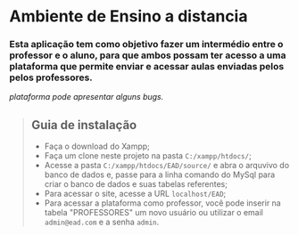 # Ambiente de Ensino a distancia

### Esta aplicação tem como objetivo fazer um intermédio entre o professor e o aluno, para que ambos possam ter acesso a uma plataforma que permite enviar e acessar aulas enviadas pelos pelos professores.

*plataforma pode apresentar alguns bugs.*

> ## Guia de instalação
> * Faça o download do Xampp;
> * Faça um clone neste projeto na pasta `C:/xampp/htdocs/`;
> * Acesse a pasta `C:/xampp/htdocs/EAD/source/` e abra o arquvivo do banco de dados e, passe para a linha comando do MySql para criar o banco de dados e suas tabelas referentes;
> * Para acessar o site, acesse a URL `localhost/EAD`;
> * Para acessar a plataforma como professor, você pode inserir na tabela "PROFESSORES" um novo usuário ou utilizar o email `admin@ead.com` e a senha `admin`. 
